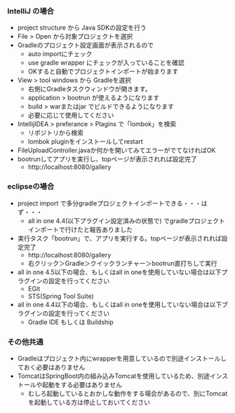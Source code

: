 
### IntelliJ の場合

- project structure から Java SDKの設定を行う
- File > Open から対象プロジェクトを選択
- Gradleのプロジェクト設定画面が表示されるので
    - auto importにチェック
    - use gradle wrapper にチェックが入っていることを確認
    - OKすると自動でプロジェクトインポートが始まります
- View > tool windows から Gradleを選択
    - 右側にGradleタスクウィンドウが開きます。
    - application > bootrun が使えるようになります
    - build > warまたはjar でビルドできるようになります
    - 必要に応じて使用してください
- IntellijIDEA > preferance > Plagins で「lombok」を検索
    - リポジトリから検索
    - lombok pluginをインストールしてrestart
- FileUploadController.javaか何かを開いてみてエラーがでてなければOK
- bootrunしてアプリを実行し、topページが表示されれば設定完了
    - http://localhost:8080/gallery

### eclipseの場合

- project import で多分gradleプロジェクトインポートできる・・・はず・・・
    - all in one 4.4(以下プラグイン設定済みの状態で) でgradleプロジェクトインポートで行けたと報告ありました
- 実行タスク「bootrun」で、アプリを実行する。topページが表示されれば設定完了
    - http://localhost:8080/gallery
    - 右クリック＞Gradle＞クイックランチャー＞bootrun直打ちして実行
- all in one 4.5以下の場合、もしくはall in oneを使用していない場合は以下プラグインの設定を行ってください
    - EGit
    - STS(Spring Tool Suite)
- all in one 4.4以下の場合、もしくはall in oneを使用していない場合は以下ブラグインの設定を行ってください
    - Gradle IDE もしくは Buildship
        
### その他共通

- Gradleはプロジェクト内にwrapperを用意しているので別途インストールしておく必要はありません
- TomcatはSpringBoot内の組み込みTomcatを使用しているため、別途インストールや起動をする必要はありません
    - むしろ起動しているとおかしな動作をする場合があるので、別にTomcatを起動している方は停止しておいてください
